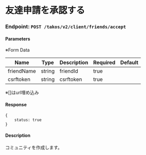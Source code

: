 # 友達申請を承認する

### Endpoint: `POST /takos/v2/client/friends/accept`

#### Parameters

※Form Data

| Name       | Type   | Description | Required | Default |
| ---------- | ------ | ----------- | -------- | ------- |
| friendName | string | friendId    | true     |         |
| csrftoken  | string | csrftoken   | true     |         |

※[]はurl埋め込み

#### Response

```
{
    status: true
}
```

#### Description

コミュニティを作成します。
